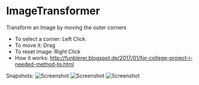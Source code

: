 # ImageTransformer
Transform an Image by moving the outer corners

- To select a corner: Left Click
- To move it: Drag
- To reset image: Right Click
- How it works: http://funblerer.blogspot.de/2017/01/for-college-project-i-needed-method-to.html

Snapshots:
![Screenshot](http://i.imgur.com/oaJu8M9.jpg)
![Screenshot](http://i.imgur.com/0Tb7ukX.png)
![Screenshot](http://i.imgur.com/vaeWMHM.jpg)
